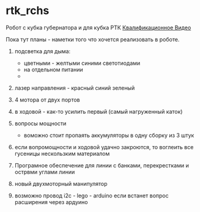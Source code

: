 # rtk_rchs
Робот с кубка губернатора и для кубка РТК
[Квалификационное Видео ]( https://youtu.be/vncQWoSDv_Q )


Пока тут планы - наметки того что хочется 
реализовать в роботе.

1. подсветка для дыма:
   - цветными - желтыми синими светотиодами
   - на отдельном питании
   - 

2. лазер направления  - красный синий зеленый
4. 4 мотора от двух портов
5. в ходовой - как-то усилить первый (самый нагруженный каток)
6. вопросы мощности 
   - воможно стоит пропаять аккумуляторы в одну сборку из 3 штук
7. если вопромощности и ходовой удачно закроются, то воглеить все гусеницы нескользким материалом
8. Програмное обеспечение для линии с банками, перекрестками и острвми углами линии
9. новый двухмоторный манипулятор
11. возможно провод i2c - lego - arduino если встанет вопрос расширения через ардуино

